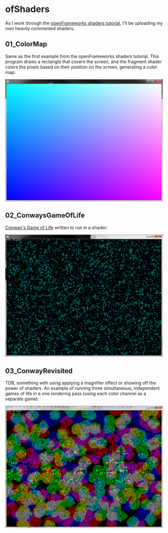 # ofShaders #

As I work through the [openFrameworks shaders tutorial](http://openframeworks.cc/tutorials/graphics/shaders.html), I'll be uploading my own heavily commented shaders.

## 01_ColorMap ##

Same as the first example from the openFrameworks shaders tutorial.  This program draws a rectangle that covers the screen, and the fragment shader colors the pixels based on their position on the screen, generating a color map: 

![01_ColorMap](./01_ColorMap_Result.png "Results from 01_ColorMap")

## 02_ConwaysGameOfLife ##

[Conway's Game of Life](http://en.wikipedia.org/wiki/Conway's_Game_of_Life) written to run in a shader:

![02_ConwaysGameOfLife](./02_ConwaysGameOfLife_Result.png "Results from 02_ConwaysGameOfLife")

## 03_ConwayRevisited ##

TDB, something with using applying a magnifier effect or showing off the power of shaders.  An example of running three simultaneous, independent games of life in a one rendering pass (using each color channel as a separate game):

![03_ConwayRevisited](./03_ConwayRevisited_Result.png "Results from 03_ConwayRevisited")

